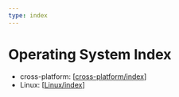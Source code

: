 ```yaml
---
type: index
---
```


# Operating System Index

- cross-platform: [[cross-platform/index]]
- Linux: [[Linux/index]]

[//begin]: # "Autogenerated link references for markdown compatibility"
[cross-platform/index]: cross-platform/index.md "Cross-platform Index"
[Linux/index]: Linux/index.md "Linux Index"
[//end]: # "Autogenerated link references"
